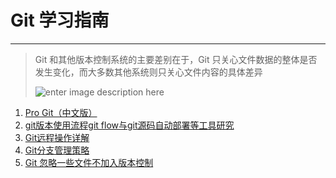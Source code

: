 # Git 学习指南

---
> Git 和其他版本控制系统的主要差别在于，Git 只关心文件数据的整体是否发生变化，而大多数其他系统则只关心文件内容的具体差异
> 
> ![enter image description here](http://image.beekka.com/blog/201207/bg2012070501.png)

1. [Pro Git（中文版）](http://git.oschina.net/progit/index.html)
2. [git版本使用流程git flow与git源码自动部署等工具研究](https://tower.im/projects/8b2b868fb79249c8a166884a423f743e/todos/4fb5faedd8194765b8405bca1e32603e/)
3. [Git远程操作详解](http://www.ruanyifeng.com/blog/2014/06/git_remote.html)
4. [Git分支管理策略](http://www.ruanyifeng.com/blog/2012/07/git.html)
5. [Git 忽略一些文件不加入版本控制](http://blog.csdn.net/xmyzlz/article/details/8592302)